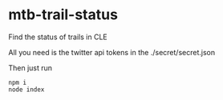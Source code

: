 # mtb-trail-status
Find the status of trails in CLE

All you need is the twitter api tokens in the ./secret/secret.json

Then just run

```
npm i
node index
```
